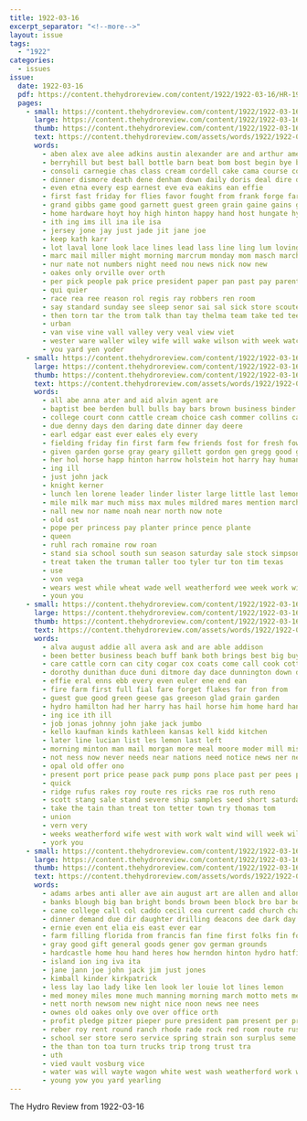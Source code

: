 ```yaml
---
title: 1922-03-16
excerpt_separator: "<!--more-->"
layout: issue
tags:
  - "1922"
categories:
  - issues
issue:
  date: 1922-03-16
  pdf: https://content.thehydroreview.com/content/1922/1922-03-16/HR-1922-03-16.pdf
  pages:
    - small: https://content.thehydroreview.com/content/1922/1922-03-16/small/HR-1922-03-16-01.jpg
      large: https://content.thehydroreview.com/content/1922/1922-03-16/large/HR-1922-03-16-01.jpg
      thumb: https://content.thehydroreview.com/content/1922/1922-03-16/thumbnails/HR-1922-03-16-01.jpg
      text: https://content.thehydroreview.com/assets/words/1922/1922-03-16/HR-1922-03-16-01.txt
      words:
        - aben alex ave alee adkins austin alexander are and arthur ames angel ago arm able aud ali all
        - berryhill but best ball bottle barn beat bom bost begin bye bar brought basket been bride bright boys back babe big bros boschert buy
        - consoli carnegie chas class cream cordell cake cama course core came cost can county call city claud coon child come cay church count
        - dinner dismore death dene denham down daily doris deal dire day den duni dye duke due dio daughter don
        - even etna every esp earnest eve eva eakins ean effie
        - first fast friday for flies favor fought from frank forge farm fost frost fee fore friends far
        - grand gibbs game good garnett guest green grain gaine gains georg gam greeson gordon grandson gave given george garden german guess
        - home hardware hoyt hoy high hinton happy hand host hungate hydro had herb han has homer hens house hour heard hard held hester her
        - ith ing ims ill ina ile isa
        - jersey jone jay just jade jit jane joe
        - keep kath karr
        - lot laval lone look lace lines lead lass line ling lum loving logan lunch labor les little luck lucile last lak
        - marc mail miller might morning marcrum monday mom masch march most mas morgan much merchant mast more mond mill marge miss min mean mcfarlin mor marshall munn maid mary
        - nur nate not numbers night need nou news nick now new
        - oakes only orville over orth
        - per pick people pak price president paper pan past pay parent post phe pau pleasant pot peoples patricks potter present pitzer plane points
        - qui quier
        - race rea ree reason rol regis ray robbers ren room
        - say standard sunday see sleep senor sai sal sick store scouten she sad straw school sons second seen schools set stone solid selling saturday state scott silver swords service stockton supper safe sunda subject season shower star stock said sahara son sylvester sun scarth special sale
        - then torn tar the trom talk than tay thelma team take ted teen tue ton town try taylor turn thing teach ting them thu thi tin tad
        - urban
        - van vise vine vall valley very veal view viet
        - wester ware waller wiley wife will wake wilson with week watch wesley ward was why wright winkle window
        - you yard yen yoder
    - small: https://content.thehydroreview.com/content/1922/1922-03-16/small/HR-1922-03-16-02.jpg
      large: https://content.thehydroreview.com/content/1922/1922-03-16/large/HR-1922-03-16-02.jpg
      thumb: https://content.thehydroreview.com/content/1922/1922-03-16/thumbnails/HR-1922-03-16-02.jpg
      text: https://content.thehydroreview.com/assets/words/1922/1922-03-16/HR-1922-03-16-02.txt
      words:
        - all abe anna ater and aid alvin agent are
        - baptist bee berden bull bulls bay bars brown business binder black best bales blackwell bake
        - college court conn cattle cream choice cash commer collins canyon corn class caan credit church clerk company cedar carver ches cass clay clyde
        - due denny days den daring date dinner day deere
        - earl edgar east ever eales ely every
        - fielding friday fin first farm few friends fost for fresh fow fyler
        - given garden gorse gray geary gillett gordon gen gregg good gang
        - her hol horse happ hinton harrow holstein hot harry hay human hydro hardware hands has head harness holst hoth held
        - ing ill
        - just john jack
        - knight kerner
        - lunch len lorene leader linder lister large little last lemon
        - mile milk mar much miss max mules mildred mares mention march mighty mare mule monday miles mail
        - nall new nor name noah near north now note
        - old ost
        - pope per princess pay planter prince pence plante
        - queen
        - ruhl rach romaine row roan
        - stand sia school south sun season saturday sale stock simpson sell sorrel sales son starts stalk sunday span smith soon sled sur
        - treat taken the truman taller too tyler tur ton tim texas
        - use
        - von vega
        - wears west while wheat wade well weatherford wee week work wire walt wide wagon waste wah was with will
        - youn you
    - small: https://content.thehydroreview.com/content/1922/1922-03-16/small/HR-1922-03-16-03.jpg
      large: https://content.thehydroreview.com/content/1922/1922-03-16/large/HR-1922-03-16-03.jpg
      thumb: https://content.thehydroreview.com/content/1922/1922-03-16/thumbnails/HR-1922-03-16-03.jpg
      text: https://content.thehydroreview.com/assets/words/1922/1922-03-16/HR-1922-03-16-03.txt
      words:
        - alva august addie all avera ask and are able addison
        - been better business beach buff bank both brings best big buy bran babe bridgeport born but
        - care cattle corn can city cogar cox coats come call cook cotton company case cecil craig council concordia collins chance chase chas cora caller
        - dorothy dunithan duce duni ditmore day dace dunnington down dire din days dinner
        - effie eral enns ebb every even euler ene end ean
        - fire farm first full fial fare forget flakes for fron from
        - guest gue good green geese gas greeson glad grain garden
        - hydro hamilton had her harry has hail horse him home hard handle henry hin hoes hom hand
        - ing ice ith ill
        - job jonas johnny john jake jack jumbo
        - kello kaufman kinds kathleen kansas kell kidd kitchen
        - later line lucian list les lemon last left
        - morning minton man mail morgan more meal moore moder mill miss march made merchant maynard monday mol mcnary mater
        - not ness now never needs near nations need notice news ner new
        - opal old offer ono
        - present port price pease pack pump pons place past per pees pat pounds pleasant
        - quick
        - ridge rufus rakes roy route res ricks rae ros ruth reno
        - scott stang sale stand severe ship samples seed short saturday simm selfridge snee sit sen salesman stange son she sell save sack such sun sport siege stock suits see store sunday supply sting sal shah spring size sick
        - take the tain than treat ton tetter town try thomas tom
        - union
        - vern very
        - weeks weatherford wife west with work walt wind will week wild well while wan walker waller was
        - york you
    - small: https://content.thehydroreview.com/content/1922/1922-03-16/small/HR-1922-03-16-04.jpg
      large: https://content.thehydroreview.com/content/1922/1922-03-16/large/HR-1922-03-16-04.jpg
      thumb: https://content.thehydroreview.com/content/1922/1922-03-16/thumbnails/HR-1922-03-16-04.jpg
      text: https://content.thehydroreview.com/assets/words/1922/1922-03-16/HR-1922-03-16-04.txt
      words:
        - adams arbes anti aller ave ain august art are allen and allon able age almer appleman ancona all
        - banks blough big ban bright bonds brown been block bro bar boston baptist barn best breeding bulls bien bank bal board butler business buy bel braly bulis but bary bull bankers bros blood
        - cane college call col caddo cecil cea current cadd church chait charter clerk cody close county china city clair cattle came carl cal chas cheeks comb character clinton cho
        - dinner demand due dir daughter drilling deacons dee dark day
        - ernie even ent elia eis east ever ear
        - farm filling florida from francis fan fine first folks fin fowler farrell friday few for fillmore filmore frank foote fund
        - gray good gift general goods gener gov german grounds
        - hardcastle home hou hand heres how herndon hinton hydro hatfield hour hamme hay hulls has hom hereford head hier house hastings
        - island ion ing iva ita
        - jane jann joe john jack jim just jones
        - kimball kinder kirkpatrick
        - less lay lao lady like len look ler louie lot lines lemon
        - med money miles mone much manning morning march motto mets meginnis monday mattie mill
        - nett north newsom new night nice noon news nee nees
        - ownes old oakes only ove over office orth
        - profit pledge pitzer pieper pure president pam present per pry pete pay pauls prayer pastor poplin potter poland peoples
        - reber roy rent round ranch rhode rade rock red room route russell rey rockhold
        - school ser store sero service spring strain son surplus seme sick sherman save smith sunday steve slight stocks soo scott sale she siek send sun subject states sime shed sear sees sid state single saturday supply strong scotch south soe
        - the than ton toa turn trucks trip trong trust tra
        - uth
        - vied vault vosburg vice
        - water was will wayte wagon white west wash weatherford work well wife world worth want week write with way war wind wish
        - young yow you yard yearling
---
```


The Hydro Review from 1922-03-16

<!--more-->

